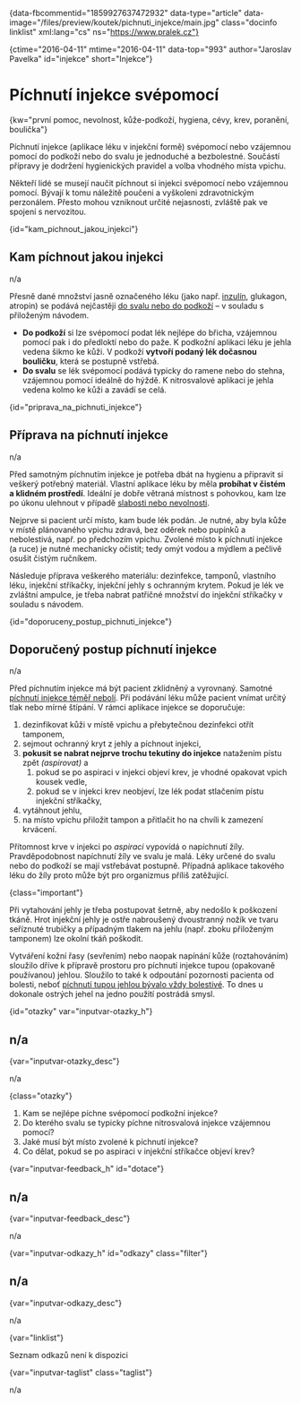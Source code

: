 
{data-fbcommentid="1859927637472932" data-type="article" data-image="/files/preview/koutek/pichnuti_injekce/main.jpg" class="docinfo linklist" xml:lang="cs" ns="https://www.pralek.cz"}

{ctime="2016-04-11" mtime="2016-04-11" data-top="993" author="Jaroslav Pavelka" id="injekce" short="Injekce"}

# Píchnutí injekce svépomocí 

{kw="první pomoc, nevolnost, kůže-podkoží, hygiena, cévy, krev, poranění, boulička"}

Píchnutí injekce (aplikace léku v injekční formě) svépomocí nebo vzájemnou pomocí do podkoží nebo do svalu je jednoduché a bezbolestné. Součástí přípravy je dodržení hygienických pravidel a volba vhodného místa vpichu. 

Někteří lidé se musejí naučit píchnout si injekci svépomocí nebo vzájemnou pomocí. Bývají k tomu náležitě poučeni a vyškoleni zdravotnickým perzonálem. Přesto mohou vzniknout určité nejasnosti, zvláště pak ve spojení s nervozitou. 

{id="kam\_pichnout\_jakou_injekci"}

## Kam píchnout jakou injekci 

n/a 

Přesně dané množství jasně označeného léku (jako např. [inzulín][1], glukagon, atropin) se podává nejčastěji [do svalu nebo do podkoží][2] – v souladu s přiloženým návodem. 

  * **Do podkoží** si lze svépomocí podat lék nejlépe do břicha, vzájemnou pomocí pak i do předloktí nebo do paže. K podkožní aplikaci léku je jehla vedena šikmo ke kůži. V podkoží **vytvoří podaný lék dočasnou bouličku**, která se postupně vstřebá. 
  * **Do svalu** se lék svépomocí podává typicky do ramene nebo do stehna, vzájemnou pomocí ideálně do hýždě. K nitrosvalové aplikaci je jehla vedena kolmo ke kůži a zavádí se celá. 

{id="priprava\_na\_pichnuti_injekce"}

## Příprava na píchnutí injekce 

n/a 

Před samotným píchnutím injekce je potřeba dbát na hygienu a připravit si veškerý potřebný materiál. Vlastní aplikace léku by měla **probíhat v čistém a klidném prostředí**. Ideální je dobře větraná místnost s pohovkou, kam lze po úkonu ulehnout v případě [slabosti nebo nevolnosti][3]. 

Nejprve si pacient určí místo, kam bude lék podán. Je nutné, aby byla kůže v místě plánovaného vpichu zdravá, bez oděrek nebo pupínků a nebolestivá, např. po předchozím vpichu. Zvolené místo k píchnutí injekce (a ruce) je nutné mechanicky očistit; tedy omýt vodou a mýdlem a pečlivě osušit čistým ručníkem. 

Následuje příprava veškerého materiálu: dezinfekce, tamponů, vlastního léku, injekční stříkačky, injekční jehly s ochranným krytem. Pokud je lék ve zvláštní ampulce, je třeba nabrat patřičné množství do injekční stříkačky v souladu s návodem. 

{id="doporuceny\_postup\_pichnuti_injekce"}

## Doporučený postup píchnutí injekce 

n/a 

Před píchnutím injekce má být pacient zklidněný a vyrovnaný. Samotné [píchnutí injekce téměř nebolí][4]. Při podávání léku může pacient vnímat určitý tlak nebo mírné štípání. V rámci aplikace injekce se doporučuje: 

  1. dezinfikovat kůži v místě vpichu a přebytečnou dezinfekci otřít tamponem, 
  2. sejmout ochranný kryt z jehly a píchnout injekci, 
  3. **pokusit se nabrat nejprve trochu tekutiny do injekce** natažením pístu zpět _(aspirovat)_ a 
      1. pokud se po aspiraci v injekci objeví krev, je vhodné opakovat vpich kousek vedle, 
      2. pokud se v injekci krev neobjeví, lze lék podat stlačením pístu injekční stříkačky, 
  4. vytáhnout jehlu, 
  5. na místo vpichu přiložit tampon a přitlačit ho na chvíli k zamezení krvácení. 

Přítomnost krve v injekci po _aspiraci_ vypovídá o napíchnutí žíly. Pravděpodobnost napíchnutí žíly ve svalu je malá. Léky určené do svalu nebo do podkoží se mají vstřebávat postupně. Případná aplikace takového léku do žíly proto může být pro organizmus příliš zatěžující. 

{class="important"}

Při vytahování jehly je třeba postupovat šetrně, aby nedošlo k poškození tkáně. Hrot injekční jehly je ostře nabroušený dvoustranný nožík ve tvaru seříznuté trubičky a případným tlakem na jehlu (např. zboku přiloženým tamponem) lze okolní tkáň poškodit. 

Vytváření kožní řasy (sevřením) nebo naopak napínání kůže (roztahováním) sloužilo dříve k přípravě prostoru pro píchnutí injekce tupou (opakovaně používanou) jehlou. Sloužilo to také k odpoutání pozornosti pacienta od bolesti, neboť [píchnutí tupou jehlou bývalo vždy bolestivé][5]. To dnes u dokonale ostrých jehel na jedno použití postrádá smysl. 

{id="otazky" var="inputvar-otazky_h"}

## n/a 

{var="inputvar-otazky_desc"}

n/a 

{class="otazky"}

  1. Kam se nejlépe píchne svépomocí podkožní injekce? 
  2. Do kterého svalu se typicky píchne nitrosvalová injekce vzájemnou pomocí? 
  3. Jaké musí být místo zvolené k píchnutí injekce? 
  4. Co dělat, pokud se po aspiraci v injekční stříkačce objeví krev? 

{var="inputvar-feedback_h" id="dotace"}

## n/a 

{var="inputvar-feedback_desc"}

n/a 

{var="inputvar-odkazy_h" id="odkazy" class="filter"}

## n/a 

{var="inputvar-odkazy_desc"}

n/a 

{var="linklist"}

Seznam odkazů není k dispozici 

{var="inputvar-taglist" class="taglist"}

n/a

 [1]: cukrovka
 [2]: leky
 [3]: kolaps
 [4]: poraneni
 [5]: zavazna_poraneni

